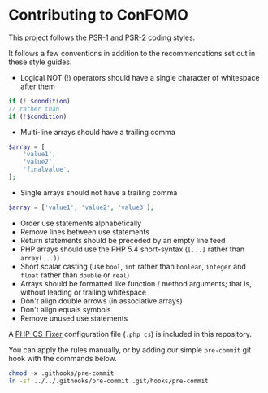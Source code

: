 # Contributing to ConFOMO

This project follows the [PSR-1](http://www.php-fig.org/psr/psr-1/) and [PSR-2](http://www.php-fig.org/psr/psr-2/) coding styles.

It follows a few conventions in addition to the recommendations set out in these style guides.

* Logical NOT (!) operators should have a single character of whitespace after them

```php
if (! $condition)
// rather than
if (!$condition)
```

* Multi-line arrays should have a trailing comma

```php
$array = [
    'value1',
    'value2',
    'finalvalue',
];
```

* Single arrays should not have a trailing comma

```php
$array = ['value1', 'value2', 'value3'];
```

* Order use statements alphabetically
* Remove lines between use statements
* Return statements should be preceded by an empty line feed
* PHP arrays should use the PHP 5.4 short-syntax (`[...]` rather than `array(...)`)
* Short scalar casting (use `bool`, `int` rather than `boolean`, `integer` and `float` rather than `double` or `real`)
* Arrays should be formatted like function / method arguments; that is, without leading or trailing whitespace
* Don't align double arrows (in associative arrays)
* Don't align equals symbols
* Remove unused use statements

A [PHP-CS-Fixer](https://github.com/FriendsOfPHP/PHP-CS-Fixer) configuration file (`.php_cs`) is included in this repository.

You can apply the rules manually, or by adding our simple `pre-commit` git hook with the commands below.

```bash
chmod +x .githooks/pre-commit
ln -sf ../../.githooks/pre-commit .git/hooks/pre-commit
```
